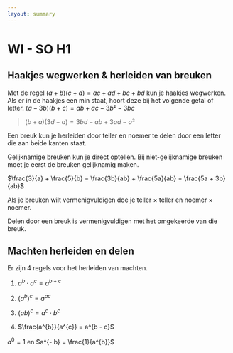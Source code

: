 ```yaml
---
layout: summary
---
```


# WI - SO H1

## Haakjes wegwerken & herleiden van breuken

Met de regel $(a + b)(c + d) = ac + ad + bc + bd$ kun je haakjes wegwerken. Als er in de haakjes een min staat, hoort deze bij het volgende getal of letter. $(a - 3b)(b + c) = ab + ac - 3b² - 3bc$

> $(b + a)(3d - a) = 3bd - ab + 3ad - a²$

Een breuk kun je herleiden door teller en noemer te delen door een letter die aan beide kanten staat.

Gelijknamige breuken kun je direct optellen. Bij niet-gelijknamige breuken moet je eerst de breuken gelijknamig maken.

$\frac{3}{a} + \frac{5}{b} = \frac{3b}{ab} + \frac{5a}{ab} = \frac{5a + 3b}{ab}$

Als je breuken wilt vermenigvuldigen doe je teller × teller en noemer × noemer.

Delen door een breuk is vermenigvuldigen met het omgekeerde van die breuk.

## Machten herleiden en delen

Er zijn 4 regels voor het herleiden van machten.

1. $a^{b} \cdot a^{c} = a^{b + c}$

2. $(a^{b})^{c} = a^{ac}$

3. ${(ab)}^{c} = a^{c} \cdot b^{c}$

4. $\frac{a^{b}}{a^{c}} = a^{b - c}$

$a^{0} = 1$ en $a^{- b} = \frac{1}{a^{b}}$

